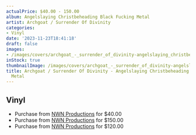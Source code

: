 ```yaml
---
actualPrice: $40.00 - 150.00
album: Angelslaying Christbeheading Black Fucking Metal
artist: Archgoat / Surrender Of Divinity
categories:
- Vinyl
date: '2023-11-23T18:41:18'
draft: false
images:
- /images/covers/archgoat_-_surrender_of_divinity-angelslaying_christbeheading_black_fucking_metal.jpg
inStock: true
thumbnailImage: /images/covers/archgoat_-_surrender_of_divinity-angelslaying_christbeheading_black_fucking_metal-thumb.jpg
title: Archgoat / Surrender Of Divinity - Angelslaying Christbeheading Black Fucking
  Metal
---
```


## Vinyl
* Purchase from [NWN Productions](http://shop.nwnprod.com/index.php?route=product/product&path=75&product_id=15821&sort=pd.name&order=ASC) for $40.00
* Purchase from [NWN Productions](http://shop.nwnprod.com/index.php?route=product/product&path=75&product_id=15963&sort=pd.name&order=ASC) for $150.00
* Purchase from [NWN Productions](http://shop.nwnprod.com/index.php?route=product/product&path=75&product_id=42946&sort=pd.name&order=ASC) for $120.00

